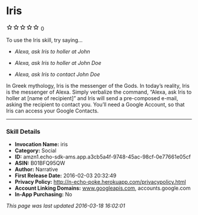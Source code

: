 # Iris
![0 stars](../../../images/ic_star_border_black_18dp_1x.png)![0 stars](../../../images/ic_star_border_black_18dp_1x.png)![0 stars](../../../images/ic_star_border_black_18dp_1x.png)![0 stars](../../../images/ic_star_border_black_18dp_1x.png)![0 stars](../../../images/ic_star_border_black_18dp_1x.png) 0

To use the Iris skill, try saying...

* *Alexa, ask Iris to holler at John*

* *Alexa, ask Iris to holler at John Doe*

* *Alexa, ask Iris to contact John Doe*

In Greek mythology, Iris is the messenger of the Gods. In today’s reality, Iris is the messenger of Alexa. Simply verbalize the command, “Alexa, ask Iris to holler at [name of recipient]” and Iris will send a pre-composed e-mail, asking the recipient to contact you. You’ll need a Google Account, so that Iris can access your Google Contacts.

***

### Skill Details

* **Invocation Name:** iris
* **Category:** Social
* **ID:** amzn1.echo-sdk-ams.app.a3cb5a4f-9748-45ac-98cf-0e77661e05cf
* **ASIN:** B01BFQ95QW
* **Author:** Narrative
* **First Release Date:** 2016-02-03 20:32:49
* **Privacy Policy:** http://n-echo-poke.herokuapp.com/privacypolicy.html
* **Account Linking Domains:** www.googleapis.com, accounts.google.com
* **In-App Purchasing:** No

*This page was last updated 2016-03-18 16:02:01*
